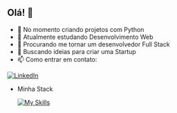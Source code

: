 ## Olá! 👋

- 🔭 No momento criando projetos com Python 
- 🌱 Atualmente estudando Desenvolvimento Web
- 👯 Procurando me tornar um desenvolvedor Full Stack
- 🤔 Buscando ideias para criar uma Startup
- 📫 Como entrar em contato: 
 
<a target="_blank" href="https://www.linkedin.com/in/carlos-felipe-s-m/">![LinkedIn](https://img.shields.io/badge/linkedin-%230077B5.svg?style=for-the-badge&logo=linkedin&logoColor=white)</a>

- Minha Stack

  [![My Skills](https://skillicons.dev/icons?i=js,html,css,py)](https://skillicons.dev)
